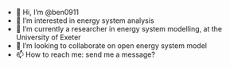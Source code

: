 - 👋 Hi, I’m @ben0911
- 👀 I’m interested in energy system analysis
- 🌱 I’m currently a researcher in energy system modelling, at the University of Exeter
- 💞️ I’m looking to collaborate on open energy system model
- 📫 How to reach me: send me a message?

<!---
ben0911/ben0911 is a ✨ special ✨ repository because its `README.md` (this file) appears on your GitHub profile.
You can click the Preview link to take a look at your changes.
--->
